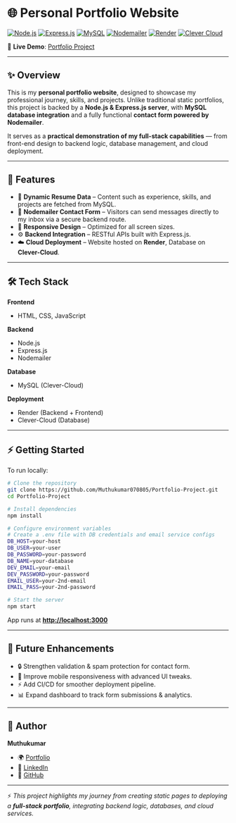 # 🌐 Personal Portfolio Website

[![Node.js](https://img.shields.io/badge/Node.js-339933?style=for-the-badge\&logo=node.js\&logoColor=white)](https://nodejs.org/)
[![Express.js](https://img.shields.io/badge/Express.js-000000?style=for-the-badge\&logo=express\&logoColor=white)](https://expressjs.com/)
[![MySQL](https://img.shields.io/badge/MySQL-4479A1?style=for-the-badge\&logo=mysql\&logoColor=white)](https://www.mysql.com/)
[![Nodemailer](https://img.shields.io/badge/Nodemailer-009688?style=for-the-badge\&logo=gmail\&logoColor=white)](https://nodemailer.com/about/)
[![Render](https://img.shields.io/badge/Render-46E3B7?style=for-the-badge\&logo=render\&logoColor=black)](https://render.com/)
[![Clever Cloud](https://img.shields.io/badge/Clever--Cloud-2E86C1?style=for-the-badge)](https://www.clever-cloud.com/)

🔗 **Live Demo**: [Portfolio Project](https://portfolio-project-48q9.onrender.com/)

---

## ✨ Overview

This is my **personal portfolio website**, designed to showcase my professional journey, skills, and projects.
Unlike traditional static portfolios, this project is backed by a **Node.js & Express.js server**, with **MySQL database integration** and a fully functional **contact form powered by Nodemailer**.

It serves as a **practical demonstration of my full-stack capabilities** — from front-end design to backend logic, database management, and cloud deployment.

---

## 🚀 Features

* 📄 **Dynamic Resume Data** – Content such as experience, skills, and projects are fetched from MySQL.
* 📧 **Nodemailer Contact Form** – Visitors can send messages directly to my inbox via a secure backend route.
* 📱 **Responsive Design** – Optimized for all screen sizes.
* ⚙️ **Backend Integration** – RESTful APIs built with Express.js.
* ☁️ **Cloud Deployment** – Website hosted on **Render**, Database on **Clever-Cloud**.

---

## 🛠️ Tech Stack

**Frontend**

* HTML, CSS, JavaScript

**Backend**

* Node.js
* Express.js
* Nodemailer

**Database**

* MySQL (Clever-Cloud)

**Deployment**

* Render (Backend + Frontend)
* Clever-Cloud (Database)

---

## ⚡ Getting Started

To run locally:

```bash
# Clone the repository
git clone https://github.com/Muthukumar070805/Portfolio-Project.git
cd Portfolio-Project

# Install dependencies
npm install

# Configure environment variables
# Create a .env file with DB credentials and email service configs
DB_HOST=your-host
DB_USER=your-user
DB_PASSWORD=your-password
DB_NAME=your-database
DEV_EMAIL=your-email
DEV_PASSWORD=your-password
EMAIL_USER=your-2nd-email
EMAIL_PASS=your-2nd-password

# Start the server
npm start
```

App runs at **[http://localhost:3000](http://localhost:3000)**

---

## 📌 Future Enhancements

* 🔒 Strengthen validation & spam protection for contact form.
* 🎨 Improve mobile responsiveness with advanced UI tweaks.
* ⚡ Add CI/CD for smoother deployment pipeline.
* 📊 Expand dashboard to track form submissions & analytics.

---

## 👤 Author

**Muthukumar**

* 🌍 [Portfolio](https://portfolio-project-48q9.onrender.com/)
* 💼 [LinkedIn](https://www.linkedin.com/in/muthu-kumar-a40882276/)
* 🐙 [GitHub](https://github.com/Muthukumar070805)

---

⚡ *This project highlights my journey from creating static pages to deploying a **full-stack portfolio**, integrating backend logic, databases, and cloud services.*
